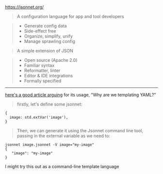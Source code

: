 https://jsonnet.org/

> A configuration language for app and tool developers

> - Generate config data
> - Side-effect free
> - Organize, simplify, unify
> - Manage sprawling config

> A simple extension of JSON

> - Open source (Apache 2.0)
> - Familiar syntax
> - Reformatter, linter
> - Editor & IDE integrations
> - Formally specified

---

[here's a good article arguing](https://leebriggs.co.uk/blog/2019/02/07/why-are-we-templating-yaml) for its usage, "Why are we templating YAML?"

> firstly, let's define some jsonnet:

```
{
  image: std.extVar('image'),
}
```

> Then, we can generate it using the Jsonnet command line tool, passing in the external variable as we need to:

```
jsonnet image.jsonnet -V image="my-image"
{
   "image": "my-image"
}
```

I might try this out as a command-line template language